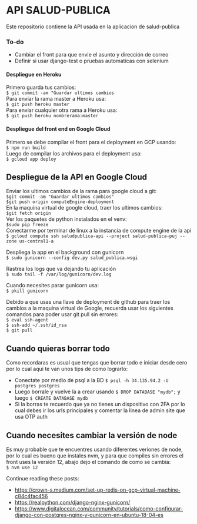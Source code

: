 # API SALUD-PUBLICA

Este repositorio contiene la API usada en la aplicacion de salud-publica

### To-do
- Cambiar el front para que envie el asunto y dirección de correo
- Definir si usar django-test o pruebas automaticas con selenium

#### Despliegue en Heroku
Primero guarda tus cambios:\
`$ git commit -am "Guardar ultimos cambios`\
Para enviar la rama master a Heroku usa:\
`$ git push heroku master`\
Para enviar cualquier otra rama a Heroku usa:\
`$ git push heroku nombrerama:master`

#### Despliegue del front end en Google Cloud
Primero se debe compilar el front para el deployment en GCP usando:\
`$ npm run build`\
Luego de compilar los archivos para el deployment usa:\
`$ gcloud app deploy`

## Despliegue de la API en Google Cloud
Enviar los ultimos cambios de la rama para google cloud a git:\
`$git commit -am "Guardar ultimos cambios"`\
`$git push origin computeEngine-deployment`\
En la maquina virtual de google cloud, traer los ultimos cambios:\
`$git fetch origin`\
Ver los paquetes de python instalados en el venv:\
`$sudo pip freeze`\
Conectarme por terminar de linux a la instancia de compute engine de la api\
`$ gcloud compute ssh saludpublica-api --project salud-publica-puj --zone us-central1-a`

Despliega la app en el background con gunicorn\
`$ sudo gunicorn --config dev.py salud_publica.wsgi`

Rastrea los logs que va dejando tu aplicación\
`$ sudo tail -f /var/log/gunicorn/dev.log`

Cuando necesites parar gunicorn usa:\
`$ pkill gunicorn`

Debido a que usas una llave de deployment de github para traer los cambios
a la maquina virtual de Google, recuerda usar los siguientes comandos para
poder usar git pull sin errores:\
`$ eval ssh-agent`\
`$ ssh-add ~/.ssh/id_rsa`\
`$ git pull`

## Cuando quieras borrar todo
Como recordaras es usual que tengas que borrar todo e iniciar desde cero
por lo cual aqui te van unos tips de como lograrlo:
- Conectate por medio de psql a la BD `$ psql -h 34.135.94.2 -U postgres postgres`
- Luego borrale y vuelve la a crear usando `$ DROP DATABASE "mydb";` y luego `$ CREATE DATABASE mydb`
- Si la borras te recuerdo que ya no tienes un dispositivo con 2FA por lo cual debes ir los urls principales y comentar la linea
de admin site que usa OTP auth
## Cuando necesites cambiar la versión de node
Es muy probable que te encuentres usando diferentes veriones de node, por lo cual es bueno que instales nvm, y para que compiles sin errores el front uses la versión 12, abajo dejo el comando de como se cambia:\
`$ nvm use 12`



Continue reading these posts:
- https://crown-s.medium.com/set-up-redis-on-gcp-virtual-machine-c84c4fac456
- https://realpython.com/django-nginx-gunicorn/
- https://www.digitalocean.com/community/tutorials/como-configurar-django-con-postgres-nginx-y-gunicorn-en-ubuntu-18-04-es
